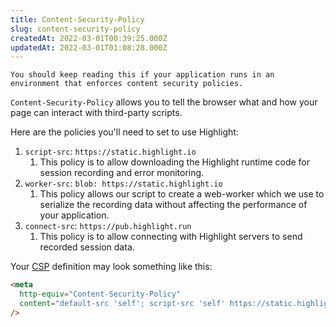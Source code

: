 ```yaml
---
title: Content-Security-Policy
slug: content-security-policy
createdAt: 2022-03-01T00:39:25.000Z
updatedAt: 2022-03-01T01:08:28.000Z
---
```


```hint
You should keep reading this if your application runs in an environment that enforces content security policies.
```

`Content-Security-Policy` allows you to tell the browser what and how your page can interact with third-party scripts.

Here are the policies you'll need to set to use Highlight:

1.  `script-src`: `https://static.highlight.io`
    1.  This policy is to allow downloading the Highlight runtime code for session recording and error monitoring.
2.  `worker-src`: `blob: https://static.highlight.io`
    1. This policy allows our script to create a web-worker which we use to serialize the recording data without affecting the performance of your application.
3.  `connect-src`: `https://pub.highlight.run`
    1.  This policy is to allow connecting with Highlight servers to send recorded session data.

Your [CSP](https://developer.mozilla.org/en-US/docs/Web/HTTP/CSP) definition may look something like this:

```html
<meta
  http-equiv="Content-Security-Policy"
  content="default-src 'self'; script-src 'self' https://static.highlight.io; worker-src: blob: https://static.highlight.io; connect-src https://pub.highlight.run;"
/>
```
